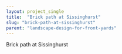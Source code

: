 ```yaml
---
layout: project_single
title:  "Brick path at Sissinghurst"
slug: "brick-path-at-sissinghurst"
parent: "landscape-design-for-front-yards"
---
```

Brick path at Sissinghurst